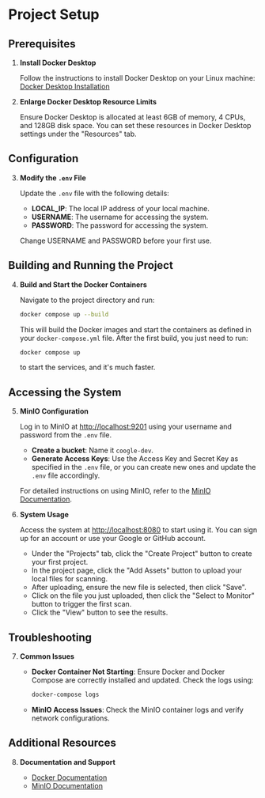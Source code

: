 # Project Setup

## Prerequisites

1. **Install Docker Desktop**

   Follow the instructions to install Docker Desktop on your Linux machine: [Docker Desktop Installation](https://docs.docker.com/desktop/install/linux-install/)

2. **Enlarge Docker Desktop Resource Limits**

   Ensure Docker Desktop is allocated at least 6GB of memory, 4 CPUs, and 128GB disk space. You can set these resources in Docker Desktop settings under the "Resources" tab.

## Configuration

3. **Modify the `.env` File**

   Update the `.env` file with the following details:

   - **LOCAL_IP**: The local IP address of your local machine.
   - **USERNAME**: The username for accessing the system.
   - **PASSWORD**: The password for accessing the system.

   Change USERNAME and PASSWORD before your first use.

## Building and Running the Project

4. **Build and Start the Docker Containers**

   Navigate to the project directory and run:

   ```sh
   docker compose up --build
   ```

   This will build the Docker images and start the containers as defined in your `docker-compose.yml` file. After the first build, you just need to run:

   ```sh
   docker compose up
   ```

   to start the services, and it's much faster.

## Accessing the System

5. **MinIO Configuration**

   Log in to MinIO at [http://localhost:9201](http://localhost:9201) using your username and password from the `.env` file.

   - **Create a bucket**: Name it `coogle-dev`.
   - **Generate Access Keys**: Use the Access Key and Secret Key as specified in the `.env` file, or you can create new ones and update the `.env` file accordingly.

   For detailed instructions on using MinIO, refer to the [MinIO Documentation](https://docs.min.io/).

6. **System Usage**

   Access the system at [http://localhost:8080](http://localhost:8080) to start using it. 
   You can sign up for an account or use your Google or GitHub account.
   
   - Under the "Projects" tab, click the "Create Project" button to create your first project.
   - In the project page, click the "Add Assets" button to upload your local files for scanning.
   - After uploading, ensure the new file is selected, then click "Save".
   - Click on the file you just uploaded, then click the "Select to Monitor" button to trigger the first scan.
   - Click the "View" button to see the results.

## Troubleshooting

7. **Common Issues**

   - **Docker Container Not Starting**: Ensure Docker and Docker Compose are correctly installed and updated. Check the logs using:

     ```sh
     docker-compose logs
     ```

   - **MinIO Access Issues**: Check the MinIO container logs and verify network configurations.

## Additional Resources

8. **Documentation and Support**

    - [Docker Documentation](https://docs.docker.com/)
    - [MinIO Documentation](https://docs.min.io/)
